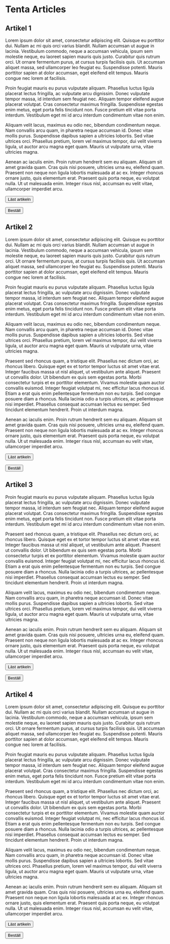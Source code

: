 # Tenta Articles

## Artikel 1
Lorem ipsum dolor sit amet, consectetur adipiscing elit. Quisque eu porttitor dui. Nullam ac mi quis orci varius blandit. Nullam accumsan ut augue in lacinia. Vestibulum commodo, neque a accumsan vehicula, ipsum sem molestie neque, eu laoreet sapien mauris quis justo. Curabitur quis rutrum orci. Ut ornare fermentum purus, at cursus turpis facilisis quis. Ut accumsan aliquet massa, sed ullamcorper leo feugiat eu. Suspendisse potenti. Mauris porttitor sapien at dolor accumsan, eget eleifend elit tempus. Mauris congue nec lorem at facilisis.

Proin feugiat mauris eu purus vulputate aliquam. Phasellus luctus ligula placerat lectus fringilla, ac vulputate arcu dignissim. Donec vulputate tempor massa, id interdum sem feugiat nec. Aliquam tempor eleifend augue placerat volutpat. Cras consectetur maximus fringilla. Suspendisse egestas enim metus, eget porta felis tincidunt non. Fusce pretium elit vitae porta interdum. Vestibulum eget mi id arcu interdum condimentum vitae non enim.

Aliquam velit lacus, maximus eu odio nec, bibendum condimentum neque. Nam convallis arcu quam, in pharetra neque accumsan id. Donec vitae mollis purus. Suspendisse dapibus sapien a ultricies lobortis. Sed vitae ultrices orci. Phasellus pretium, lorem vel maximus tempor, dui velit viverra ligula, ut auctor arcu magna eget quam. Mauris ut vulputate urna, vitae ultricies magna.

Aenean ac iaculis enim. Proin rutrum hendrerit sem eu aliquam. Aliquam sit amet gravida quam. Cras quis nisi posuere, ultricies urna eu, eleifend quam. Praesent non neque non ligula lobortis malesuada at ac ex. Integer rhoncus ornare justo, quis elementum erat. Praesent quis porta neque, eu volutpat nulla. Ut ut malesuada enim. Integer risus nisl, accumsan eu velit vitae, ullamcorper imperdiet arcu.

<button id="tenta-article-1"> Läst artikeln </button>

<button id="order1"> Beställ </button>


## Artikel 2
Lorem ipsum dolor sit amet, consectetur adipiscing elit. Quisque eu porttitor dui. Nullam ac mi quis orci varius blandit. Nullam accumsan ut augue in lacinia. Vestibulum commodo, neque a accumsan vehicula, ipsum sem molestie neque, eu laoreet sapien mauris quis justo. Curabitur quis rutrum orci. Ut ornare fermentum purus, at cursus turpis facilisis quis. Ut accumsan aliquet massa, sed ullamcorper leo feugiat eu. Suspendisse potenti. Mauris porttitor sapien at dolor accumsan, eget eleifend elit tempus. Mauris congue nec lorem at facilisis.

Proin feugiat mauris eu purus vulputate aliquam. Phasellus luctus ligula placerat lectus fringilla, ac vulputate arcu dignissim. Donec vulputate tempor massa, id interdum sem feugiat nec. Aliquam tempor eleifend augue placerat volutpat. Cras consectetur maximus fringilla. Suspendisse egestas enim metus, eget porta felis tincidunt non. Fusce pretium elit vitae porta interdum. Vestibulum eget mi id arcu interdum condimentum vitae non enim.

Aliquam velit lacus, maximus eu odio nec, bibendum condimentum neque. Nam convallis arcu quam, in pharetra neque accumsan id. Donec vitae mollis purus. Suspendisse dapibus sapien a ultricies lobortis. Sed vitae ultrices orci. Phasellus pretium, lorem vel maximus tempor, dui velit viverra ligula, ut auctor arcu magna eget quam. Mauris ut vulputate urna, vitae ultricies magna.

Praesent sed rhoncus quam, a tristique elit. Phasellus nec dictum orci, ac rhoncus libero. Quisque eget ex et tortor tempor luctus sit amet vitae erat. Integer faucibus massa ut nisl aliquet, ut vestibulum ante aliquet. Praesent ut convallis dolor. Ut bibendum ex quis sem egestas porta. Morbi consectetur turpis et ex porttitor elementum. Vivamus molestie quam auctor convallis euismod. Integer feugiat volutpat mi, nec efficitur lacus rhoncus id. Etiam a erat quis enim pellentesque fermentum non eu turpis. Sed congue posuere diam a rhoncus. Nulla lacinia odio a turpis ultrices, ac pellentesque nisi imperdiet. Phasellus consequat accumsan lectus eu semper. Sed tincidunt elementum hendrerit. Proin ut interdum magna.

Aenean ac iaculis enim. Proin rutrum hendrerit sem eu aliquam. Aliquam sit amet gravida quam. Cras quis nisi posuere, ultricies urna eu, eleifend quam. Praesent non neque non ligula lobortis malesuada at ac ex. Integer rhoncus ornare justo, quis elementum erat. Praesent quis porta neque, eu volutpat nulla. Ut ut malesuada enim. Integer risus nisl, accumsan eu velit vitae, ullamcorper imperdiet arcu.

<button id="tenta-article-2"> Läst artikeln </button>

<button id="order2"> Beställ </button>


## Artikel 3

Proin feugiat mauris eu purus vulputate aliquam. Phasellus luctus ligula placerat lectus fringilla, ac vulputate arcu dignissim. Donec vulputate tempor massa, id interdum sem feugiat nec. Aliquam tempor eleifend augue placerat volutpat. Cras consectetur maximus fringilla. Suspendisse egestas enim metus, eget porta felis tincidunt non. Fusce pretium elit vitae porta interdum. Vestibulum eget mi id arcu interdum condimentum vitae non enim.

Praesent sed rhoncus quam, a tristique elit. Phasellus nec dictum orci, ac rhoncus libero. Quisque eget ex et tortor tempor luctus sit amet vitae erat. Integer faucibus massa ut nisl aliquet, ut vestibulum ante aliquet. Praesent ut convallis dolor. Ut bibendum ex quis sem egestas porta. Morbi consectetur turpis et ex porttitor elementum. Vivamus molestie quam auctor convallis euismod. Integer feugiat volutpat mi, nec efficitur lacus rhoncus id. Etiam a erat quis enim pellentesque fermentum non eu turpis. Sed congue posuere diam a rhoncus. Nulla lacinia odio a turpis ultrices, ac pellentesque nisi imperdiet. Phasellus consequat accumsan lectus eu semper. Sed tincidunt elementum hendrerit. Proin ut interdum magna.

Aliquam velit lacus, maximus eu odio nec, bibendum condimentum neque. Nam convallis arcu quam, in pharetra neque accumsan id. Donec vitae mollis purus. Suspendisse dapibus sapien a ultricies lobortis. Sed vitae ultrices orci. Phasellus pretium, lorem vel maximus tempor, dui velit viverra ligula, ut auctor arcu magna eget quam. Mauris ut vulputate urna, vitae ultricies magna.

Aenean ac iaculis enim. Proin rutrum hendrerit sem eu aliquam. Aliquam sit amet gravida quam. Cras quis nisi posuere, ultricies urna eu, eleifend quam. Praesent non neque non ligula lobortis malesuada at ac ex. Integer rhoncus ornare justo, quis elementum erat. Praesent quis porta neque, eu volutpat nulla. Ut ut malesuada enim. Integer risus nisl, accumsan eu velit vitae, ullamcorper imperdiet arcu.

<button id="tenta-article-3"> Läst artikeln </button>

<button id="order3"> Beställ </button>


## Artikel 4 
Lorem ipsum dolor sit amet, consectetur adipiscing elit. Quisque eu porttitor dui. Nullam ac mi quis orci varius blandit. Nullam accumsan ut augue in lacinia. Vestibulum commodo, neque a accumsan vehicula, ipsum sem molestie neque, eu laoreet sapien mauris quis justo. Curabitur quis rutrum orci. Ut ornare fermentum purus, at cursus turpis facilisis quis. Ut accumsan aliquet massa, sed ullamcorper leo feugiat eu. Suspendisse potenti. Mauris porttitor sapien at dolor accumsan, eget eleifend elit tempus. Mauris congue nec lorem at facilisis.

Proin feugiat mauris eu purus vulputate aliquam. Phasellus luctus ligula placerat lectus fringilla, ac vulputate arcu dignissim. Donec vulputate tempor massa, id interdum sem feugiat nec. Aliquam tempor eleifend augue placerat volutpat. Cras consectetur maximus fringilla. Suspendisse egestas enim metus, eget porta felis tincidunt non. Fusce pretium elit vitae porta interdum. Vestibulum eget mi id arcu interdum condimentum vitae non enim.

Praesent sed rhoncus quam, a tristique elit. Phasellus nec dictum orci, ac rhoncus libero. Quisque eget ex et tortor tempor luctus sit amet vitae erat. Integer faucibus massa ut nisl aliquet, ut vestibulum ante aliquet. Praesent ut convallis dolor. Ut bibendum ex quis sem egestas porta. Morbi consectetur turpis et ex porttitor elementum. Vivamus molestie quam auctor convallis euismod. Integer feugiat volutpat mi, nec efficitur lacus rhoncus id. Etiam a erat quis enim pellentesque fermentum non eu turpis. Sed congue posuere diam a rhoncus. Nulla lacinia odio a turpis ultrices, ac pellentesque nisi imperdiet. Phasellus consequat accumsan lectus eu semper. Sed tincidunt elementum hendrerit. Proin ut interdum magna.

Aliquam velit lacus, maximus eu odio nec, bibendum condimentum neque. Nam convallis arcu quam, in pharetra neque accumsan id. Donec vitae mollis purus. Suspendisse dapibus sapien a ultricies lobortis. Sed vitae ultrices orci. Phasellus pretium, lorem vel maximus tempor, dui velit viverra ligula, ut auctor arcu magna eget quam. Mauris ut vulputate urna, vitae ultricies magna.

Aenean ac iaculis enim. Proin rutrum hendrerit sem eu aliquam. Aliquam sit amet gravida quam. Cras quis nisi posuere, ultricies urna eu, eleifend quam. Praesent non neque non ligula lobortis malesuada at ac ex. Integer rhoncus ornare justo, quis elementum erat. Praesent quis porta neque, eu volutpat nulla. Ut ut malesuada enim. Integer risus nisl, accumsan eu velit vitae, ullamcorper imperdiet arcu.

<button id="tenta-article-4"> Läst artikeln </button>

<button id="order4"> Beställ </button>
